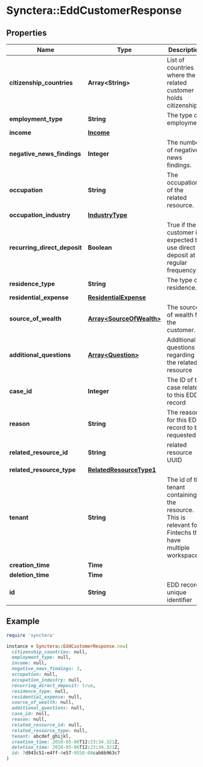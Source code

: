 # Synctera::EddCustomerResponse

## Properties

| Name | Type | Description | Notes |
| ---- | ---- | ----------- | ----- |
| **citizenship_countries** | **Array&lt;String&gt;** | List of countries where the related customer holds citizenship. | [optional] |
| **employment_type** | **String** | The type of employment. | [optional] |
| **income** | [**Income**](Income.md) |  | [optional] |
| **negative_news_findings** | **Integer** | The number of negative news findings. | [optional] |
| **occupation** | **String** | The occupation of the related resource. | [optional] |
| **occupation_industry** | [**IndustryType**](IndustryType.md) |  | [optional] |
| **recurring_direct_deposit** | **Boolean** | True if the customer is expected to use direct deposit at a regular frequency. | [optional] |
| **residence_type** | **String** | The type of residence. | [optional] |
| **residential_expense** | [**ResidentialExpense**](ResidentialExpense.md) |  | [optional] |
| **source_of_wealth** | [**Array&lt;SourceOfWealth&gt;**](SourceOfWealth.md) | The sources of wealth for the customer. | [optional] |
| **additional_questions** | [**Array&lt;Question&gt;**](Question.md) | Additional questions regarding the related resource | [optional] |
| **case_id** | **Integer** | The ID of the case related to this EDD record | [optional] |
| **reason** | **String** | The reason for this EDD record to be requested |  |
| **related_resource_id** | **String** | related resource UUID |  |
| **related_resource_type** | [**RelatedResourceType1**](RelatedResourceType1.md) |  |  |
| **tenant** | **String** | The id of the tenant containing the resource. This is relevant for Fintechs that have multiple workspaces.  | [optional] |
| **creation_time** | **Time** |  | [readonly] |
| **deletion_time** | **Time** |  | [readonly] |
| **id** | **String** | EDD record unique identifier | [readonly] |

## Example

```ruby
require 'synctera'

instance = Synctera::EddCustomerResponse.new(
  citizenship_countries: null,
  employment_type: null,
  income: null,
  negative_news_findings: 3,
  occupation: null,
  occupation_industry: null,
  recurring_direct_deposit: true,
  residence_type: null,
  residential_expense: null,
  source_of_wealth: null,
  additional_questions: null,
  case_id: null,
  reason: null,
  related_resource_id: null,
  related_resource_type: null,
  tenant: abcdef_ghijkl,
  creation_time: 2010-05-06T12:23:34.321Z,
  deletion_time: 2010-05-06T12:23:34.321Z,
  id: 7d943c51-e4ff-4e57-9558-08cab6b963c7
)
```

